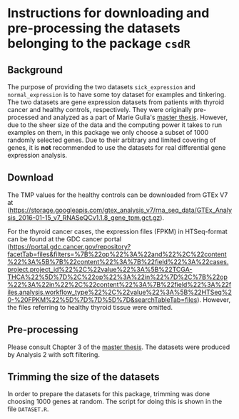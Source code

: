 # Instructions for downloading and pre-processing the datasets belonging to the package `csdR`
## Background
The purpose of providing the two datasets `sick_expression` and
`normal_expression` is to have some toy dataset for examples and tinkering.
The two datasets are gene expression datasets from patients with thyroid cancer
and healthy controls, respectively.
They were originally pre-processed and analyzed as a part of
Marie Gulla's [master thesis](http://hdl.handle.net/11250/2621725).
However, due to the sheer size of the data and the computing power
it takes to run examples on them,
in this package we only choose a subset of 1000 randomly selected genes.
Due to their arbitrary and limited covering of genes, it is
**not** recommended to use the datasets for real differential gene expression analysis. 

## Download
The TMP values for the healthy controls can be downloaded from GTEx V7 at (https://storage.googleapis.com/gtex_analysis_v7/rna_seq_data/GTEx_Analysis_2016-01-15_v7_RNASeQCv1.1.8_gene_tpm.gct.gz).

For the thyroid cancer cases, the expression files (FPKM) in HTSeq-format can be found at the GDC cancer portal (https://portal.gdc.cancer.gov/repository?facetTab=files&filters=%7B%22op%22%3A%22and%22%2C%22content%22%3A%5B%7B%22content%22%3A%7B%22field%22%3A%22cases.project.project_id%22%2C%22value%22%3A%5B%22TCGA-THCA%22%5D%7D%2C%22op%22%3A%22in%22%7D%2C%7B%22op%22%3A%22in%22%2C%22content%22%3A%7B%22field%22%3A%22files.analysis.workflow_type%22%2C%22value%22%3A%5B%22HTSeq%20-%20FPKM%22%5D%7D%7D%5D%7D&searchTableTab=files). However, the files referring to healthy thyroid tissue were omitted.


## Pre-processing
Please consult Chapter 3 of the [master thesis](http://hdl.handle.net/11250/2621725). The datasets were produced by Analysis 2 with soft filtering.

## Trimming the size of the datasets
In order to prepare the datasets for this package,
trimming was done choosing 1000 genes at random. The script for doing this is
shown in the file `DATASET.R`.
